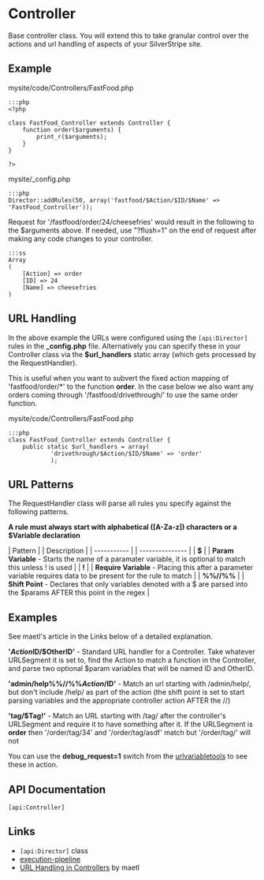 # Controller

Base controller class.  You will extend this to take granular control over the actions and url handling of aspects of
your SilverStripe site.


## Example

mysite/code/Controllers/FastFood.php

	:::php
	<?php
	
	class FastFood_Controller extends Controller {
	    function order($arguments) {
	        print_r($arguments);
	    }
	}
	
	?>


mysite/_config.php

	:::php
	Director::addRules(50, array('fastfood/$Action/$ID/$Name' => 'FastFood_Controller'));


Request for '/fastfood/order/24/cheesefries' would result in the following to the $arguments above. If needed, use
"?flush=1" on the end of request after making any code changes to your controller.

	:::ss
	Array
	(
	    [Action] => order
	    [ID] => 24
	    [Name] => cheesefries
	)


## URL Handling

In the above example the URLs were configured using the `[api:Director]` rules in the **_config.php** file. 
Alternatively you can specify these in your Controller class via the **$url_handlers** static array (which gets
processed by the RequestHandler).  

This is useful when you want to subvert the fixed action mapping of 'fastfood/order/*' to the function **order**.  In
the case below we also want any orders coming through '/fastfood/drivethrough/' to use the same order function.

mysite/code/Controllers/FastFood.php

	:::php
	class FastFood_Controller extends Controller {
	    public static $url_handlers = array(
	            'drivethrough/$Action/$ID/$Name' => 'order'
	            );



## URL Patterns

The RequestHandler class will parse all rules you specify against the following patterns.

**A rule must always start with alphabetical ([A-Za-z]) characters or a $Variable declaration**

 | Pattern |							| Description | 
 | ----------- |						| --------------- | 
 | **$**       |						| **Param Variable** - Starts the name of a paramater variable, it is optional to match this unless ! is used | 
 | **!**       | 						| **Require Variable** - Placing this after a parameter variable requires data to be present for the rule to match | 
 | **%%//%%**  | 						| **Shift Point** - Declares that only variables denoted with a $ are parsed into the $params AFTER this point in the regex | 

## Examples

See maetl's article in the Links below of a detailed explanation. 

**'$Action%%//%%$ID/$OtherID'** - Standard URL handler for a Controller.  Take whatever URLSegment it is set to, find
the Action to match a function in the Controller, and parse two optional $param variables that will be named ID and
OtherID.


**'admin/help%%//%%$Action/$ID'** - Match an url starting with /admin/help/, but don't include /help/ as part of the
action (the shift point is set to start parsing variables and the appropriate controller action AFTER the //)


**'tag/$Tag!'** - Match an URL starting with /tag/ after the controller's URLSegment and require it to have something
after it.  If the URLSegment is **order** then '/order/tag/34' and '/order/tag/asdf' match but '/order/tag/' will not


You can use the **debug_request=1** switch from the [urlvariabletools](urlvariabletools) to see these in action.

## API Documentation

`[api:Controller]`

## Links

*  `[api:Director]` class
*  [execution-pipeline](/reference/execution-pipeline)
*  [URL Handling in Controllers](http://maetl.net/silverstripe-url-handling) by maetl
